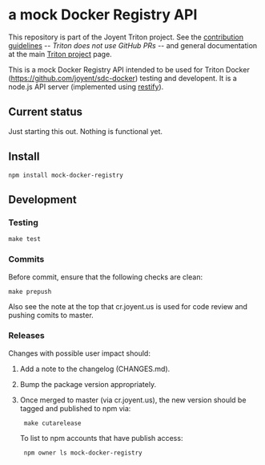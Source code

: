 # a mock Docker Registry API

This repository is part of the Joyent Triton project. See the [contribution
guidelines](https://github.com/joyent/triton/blob/master/CONTRIBUTING.md) --
*Triton does not use GitHub PRs* -- and general documentation at the main
[Triton project](https://github.com/joyent/triton) page.


This is a mock Docker Registry API intended to be used for Triton Docker
(https://github.com/joyent/sdc-docker) testing and developent. It is a node.js
API server (implemented using [restify](restify.com)).


## Current status

Just starting this out. Nothing is functional yet.


## Install

    npm install mock-docker-registry


## Development

### Testing

    make test

### Commits

Before commit, ensure that the following checks are clean:

    make prepush

Also see the note at the top that cr.joyent.us is used for code review and
pushing comits to master.

### Releases

Changes with possible user impact should:

1. Add a note to the changelog (CHANGES.md).
2. Bump the package version appropriately.
3. Once merged to master (via cr.joyent.us), the new version should be tagged
   and published to npm via:

        make cutarelease

   To list to npm accounts that have publish access:

        npm owner ls mock-docker-registry

